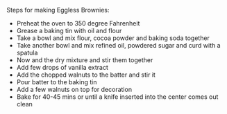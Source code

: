 Steps for making Eggless Brownies:
- Preheat the oven to 350 degree Fahrenheit
- Grease a baking tin with oil and flour
- Take a bowl and mix flour, cocoa powder and baking soda together
- Take another bowl and mix refined oil, powdered sugar and curd with a spatula 
- Now and the dry mixture and stir them together 
- Add few drops of vanilla extract 
- Add the chopped walnuts to the batter and stir it
- Pour batter to the baking tin 
- Add a few walnuts on top for decoration
- Bake for 40-45 mins or until a knife inserted into the center comes out clean
